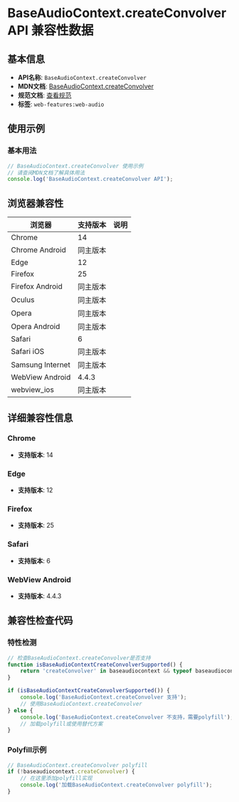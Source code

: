 # BaseAudioContext.createConvolver API 兼容性数据

## 基本信息

- **API名称**: `BaseAudioContext.createConvolver`
- **MDN文档**: [BaseAudioContext.createConvolver](https://developer.mozilla.org/docs/Web/API/BaseAudioContext/createConvolver)
- **规范文档**: [查看规范](https://webaudio.github.io/web-audio-api/#dom-baseaudiocontext-createconvolver)
- **标签**: `web-features:web-audio`

## 使用示例

### 基本用法

```javascript
// BaseAudioContext.createConvolver 使用示例
// 请查阅MDN文档了解具体用法
console.log('BaseAudioContext.createConvolver API');
```

## 浏览器兼容性

| 浏览器 | 支持版本 | 说明 |
|--------|----------|------|
| Chrome | 14 |  |
| Chrome Android | 同主版本 |  |
| Edge | 12 |  |
| Firefox | 25 |  |
| Firefox Android | 同主版本 |  |
| Oculus | 同主版本 |  |
| Opera | 同主版本 |  |
| Opera Android | 同主版本 |  |
| Safari | 6 |  |
| Safari iOS | 同主版本 |  |
| Samsung Internet | 同主版本 |  |
| WebView Android | 4.4.3 |  |
| webview_ios | 同主版本 |  |

## 详细兼容性信息

### Chrome

- **支持版本**: 14

### Edge

- **支持版本**: 12

### Firefox

- **支持版本**: 25

### Safari

- **支持版本**: 6

### WebView Android

- **支持版本**: 4.4.3

## 兼容性检查代码

### 特性检测

```javascript
// 检查BaseAudioContext.createConvolver是否支持
function isBaseAudioContextCreateConvolverSupported() {
    return 'createConvolver' in baseaudiocontext && typeof baseaudiocontext.createConvolver === 'function';
}

if (isBaseAudioContextCreateConvolverSupported()) {
    console.log('BaseAudioContext.createConvolver 支持');
    // 使用BaseAudioContext.createConvolver
} else {
    console.log('BaseAudioContext.createConvolver 不支持，需要polyfill');
    // 加载polyfill或使用替代方案
}
```

### Polyfill示例

```javascript
// BaseAudioContext.createConvolver polyfill
if (!baseaudiocontext.createConvolver) {
    // 在这里添加polyfill实现
    console.log('加载BaseAudioContext.createConvolver polyfill');
}
```

